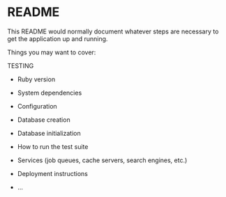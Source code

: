 # README

This README would normally document whatever steps are necessary to get the
application up and running.

Things you may want to cover:

TESTING

* Ruby version

* System dependencies

* Configuration

* Database creation

* Database initialization

* How to run the test suite

* Services (job queues, cache servers, search engines, etc.)

* Deployment instructions

* ...
